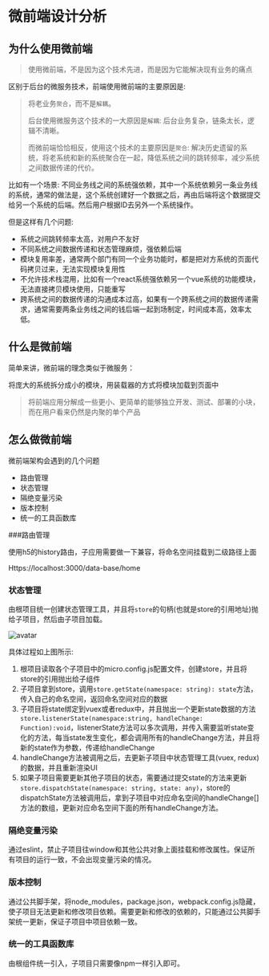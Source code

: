 # 微前端设计分析

## 为什么使用微前端

> 使用微前端，不是因为这个技术先进，而是因为它能解决现有业务的痛点

区别于后台的微服务技术，前端使用微前端的主要原因是:

> 将老业务`聚合`，而不是`解耦`。
>
> 后台使用微服务这个技术的一大原因是`解耦`: 后台业务复杂，链条太长，逻辑不清晰。
>
> 而微前端恰恰相反，使用这个技术的主要原因是`聚合`: 解决历史遗留的系统，将老系统和新的系统聚合在一起，降低系统之间的跳转频率，减少系统之间数据传递的代价。

比如有一个场景: 不同业务线之间的系统强依赖，其中一个系统依赖另一条业务线的系统，通常的做法是，这个系统创建好一个数据之后，再由后端将这个数据提交给另一个系统的后端。然后用户根据ID去另外一个系统操作。

但是这样有几个问题:

- 系统之间跳转频率太高，对用户不友好
- 不同系统之间数据传递和状态管理麻烦，强依赖后端
- 模块复用率差，通常两个部门有同一个业务功能时，都是把对方系统的页面代码拷贝过来，无法实现模块复用性
- 不允许技术栈混用，比如有一个react系统强依赖另一个vue系统的功能模块，无法直接拷贝模块使用，只能重写
- 跨系统之间的数据传递的沟通成本过高，如果有一个跨系统之间的数据传递需求，通常需要两条业务线之间的钱后端一起到场制定，时间成本高，效率太低。

## 什么是微前端

简单来讲，微前端的理念类似于微服务：

将庞大的系统拆分成小的模块，用装载器的方式将模块加载到页面中

>将前端应用分解成一些更小、更简单的能够独立开发、测试、部署的小块，而在用户看来仍然是内聚的单个产品

## 怎么做微前端

微前端架构会遇到的几个问题

- 路由管理
- 状态管理
- 隔绝变量污染
- 版本控制
- 统一的工具函数库

###路由管理

使用h5的history路由，子应用需要做一下兼容，将命名空间挂载到二级路径上面

Https://localhost:3000/data-base/home



### 状态管理

由根项目统一创建状态管理工具，并且将`store`的句柄(也就是store的引用地址)抛给子项目，然后由子项目加载。

![avatar](/Users/pengyouwei/Desktop/library/docs/web-project/micro-project/micro-data-project.png)

具体过程如上图所示:

1. 根项目读取各个子项目中的micro.config.js配置文件，创建store，并且将store的引用抛出给子组件
2. 子项目拿到store，调用`store.getState(namespace: string): state`方法，传入自己的命名空间，返回命名空间对应的数据
3. 子项目将state绑定到vuex或者redux中，并且抛出一个更新state数据的方法`store.listenerState(namespace:string, handleChange: Function):void`，listenerState方法可以多次调用，并传入需要监听state变化的方法，每当state发生变化，都会调用所有的handleChange方法，并且将新的state作为参数，传递给handleChange
4. handleChange方法被调用之后，去更新子项目中状态管理工具(vuex, redux)的数据，并且重新渲染UI
5. 如果子项目需要更新其他子项目的状态，需要通过提交state的方法来更新`store.dispatchState(namespace: string, state: any)`，store的dispatchState方法被调用后，拿到子项目中对应命名空间的handleChange[]方法的数组，更新对应命名空间下面的所有handleChange方法。

### 隔绝变量污染

通过eslint，禁止子项目往window和其他公共对象上面挂载和修改属性。保证所有项目的运行一致，不会出现变量污染的情况。

### 版本控制

通过公共脚手架，将node_modules，package.json，webpack.config.js隐藏，使子项目无法更新和修改项目依赖。需要更新和修改的依赖的，只能通过公共脚手架统一更新，保证子项目中项目依赖一致。

### 统一的工具函数库

由根组件统一引入，子项目只需要像npm一样引入即可。